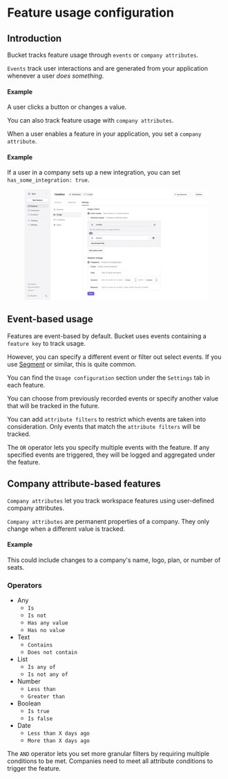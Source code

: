 # Feature usage configuration

## Introduction

Bucket tracks feature usage through `events` or `company attributes`.&#x20;

`Events` track user interactions and are generated from your application whenever a user _does something_.&#x20;

#### Example

A user clicks a button or changes a value.&#x20;

You can also track feature usage with `company attributes`.&#x20;

When a user enables a feature in your application, you set a `company attribute`.&#x20;

#### Example

If a user in a company sets up a new integration, you can set  `has_some_integration: true`.&#x20;

<figure><img src="../.gitbook/assets/Feature usage configuration-v2-min.png" alt=""><figcaption></figcaption></figure>

## **Event-based usage**

Features are event-based by default. Bucket uses events containing a `feature key` to track usage. &#x20;

However, you can specify a different event or filter out select events. If you use [Segment](https://segment.com) or similar, this is quite common.

You can find the `Usage configuration` section under the `Settings` tab in each feature.&#x20;

You can choose from previously recorded events or specify another value that will be tracked in the future.

You can add `attribute filters` to restrict which events are taken into consideration. Only events that match the `attribute filters` will be tracked.&#x20;

The `OR` operator lets you specify multiple events with the feature. If any specified events are triggered, they will be logged and aggregated under the feature.

## **Company attribute-based features**

`Company attributes` let you track workspace features using user-defined company attributes.

`Company attributes` are permanent properties of a company. They only change when a different value is tracked.

#### Example

This could include changes to a company's name, logo, plan, or number of seats.&#x20;

### **Operators**&#x20;

* Any
  * `Is`
  * `Is not`
  * `Has any value`
  * `Has no value`
* Text
  * `Contains`
  * `Does not contain`
* List
  * `Is any of`
  * `Is not any of`
* Number
  * `Less than`
  * `Greater than`
* Boolean
  * `Is true`
  * `Is false`
* Date
  * `Less than X days ago`
  * `More than X days ago`

The `AND` operator lets you set more granular filters by requiring multiple conditions to be met. Companies need to meet all attribute conditions to trigger the feature.
